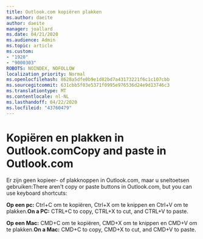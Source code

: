 ```yaml
---
title: Outlook.com kopiëren plakken
ms.author: daeite
author: daeite
manager: joallard
ms.date: 04/21/2020
ms.audience: Admin
ms.topic: article
ms.custom:
- "1920"
- "9000303"
ROBOTS: NOINDEX, NOFOLLOW
localization_priority: Normal
ms.openlocfilehash: 8628a5dfe0b9e1d82bd7a43173221f6c1c107cbb
ms.sourcegitcommit: 631cbb5f03e5371f0995e976536d24e9d13746c3
ms.translationtype: MT
ms.contentlocale: nl-NL
ms.lasthandoff: 04/22/2020
ms.locfileid: "43760479"
---
```

# <a name="copy-and-paste-in-outlookcom"></a><span data-ttu-id="818e9-102">Kopiëren en plakken in Outlook.com</span><span class="sxs-lookup"><span data-stu-id="818e9-102">Copy and paste in Outlook.com</span></span>

<span data-ttu-id="818e9-103">Er zijn geen kopieer- of plakknoppen in Outlook.com, maar u sneltoetsen gebruiken:</span><span class="sxs-lookup"><span data-stu-id="818e9-103">There aren't copy or paste buttons in Outlook.com, but you can use keyboard shortcuts:</span></span>

<span data-ttu-id="818e9-104">**Op een pc:** Ctrl+C om te kopiëren, Ctrl+X om te knippen en Ctrl+V om te plakken.</span><span class="sxs-lookup"><span data-stu-id="818e9-104">**On a PC:** CTRL+C to copy, CTRL+X to cut, and CTRL+V to paste.</span></span>

<span data-ttu-id="818e9-105">**Op een Mac:** CMD+C om te kopiëren, CMD+X om te knippen en CMD+V om te plakken.</span><span class="sxs-lookup"><span data-stu-id="818e9-105">**On a Mac:** CMD+C to copy, CMD+X to cut, and CMD+V to paste.</span></span>